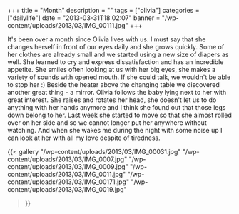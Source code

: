 +++
title = "Month"
description = ""
tags = ["olivia"]
categories = ["dailylife"]
date = "2013-03-31T18:02:07"
banner = "/wp-content/uploads/2013/03/IMG_00111.jpg"
+++

It's been over a month since Olivia lives with us. I must say that she changes herself in front of our eyes daily and she grows quickly. Some of her
clothes are already small and we started using a new size of diapers as well. She learned to cry
and express dissatisfaction and has an incredible appetite. She smiles often looking at us with her
big eyes, she makes a variety of sounds with opened mouth. If she could talk, we wouldn't be able
to stop her :) Beside the heater above the changing table we discovered another great thing - a
mirror. Olivia follows the baby lying next to her with great interest. She raises and rotates her
head, she doesn't let us to do anything with her hands anymore and I think she found out that those
legs down belong to her. Last week she started to move so that she almost rolled over on her side
and so we cannot longer put her anywhere without watching. And when she wakes me during the night
with some noise up I can look at her with all my love despite of tiredness.

{{< gallery
    "/wp-content/uploads/2013/03/IMG_00031.jpg"
    "/wp-content/uploads/2013/03/IMG_0007.jpg"
    "/wp-content/uploads/2013/03/IMG_0009.jpg"
    "/wp-content/uploads/2013/03/IMG_0011.jpg"
    "/wp-content/uploads/2013/03/IMG_00171.jpg"
    "/wp-content/uploads/2013/03/IMG_0019.jpg"
>}}